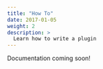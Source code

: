 ```yaml
---
title: "How To"
date: 2017-01-05
weight: 2
description: >
  Learn how to write a plugin
---
```


Documentation coming soon!
